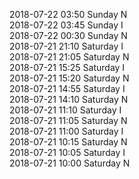 2018-07-22 03:50 Sunday  N  
2018-07-22 03:45 Sunday  I  
2018-07-22 00:30 Sunday  N  
2018-07-21 21:10 Saturday  I  
2018-07-21 21:05 Saturday  N  
2018-07-21 15:25 Saturday  I  
2018-07-21 15:20 Saturday  N  
2018-07-21 14:55 Saturday  I  
2018-07-21 14:10 Saturday  N  
2018-07-21 11:10 Saturday  I  
2018-07-21 11:05 Saturday  N  
2018-07-21 11:00 Saturday  I  
2018-07-21 10:15 Saturday  N  
2018-07-21 10:05 Saturday  I  
2018-07-21 10:00 Saturday  N  
